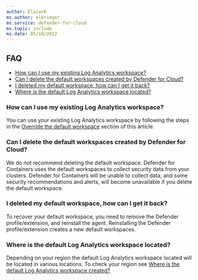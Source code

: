 ```yaml
---
author: ElazarK
ms.author: elkrieger
ms.service: defender-for-cloud
ms.topic: include
ms.date: 05/10/2022
---
```


## FAQ

- [How can I use my existing Log Analytics workspace?](#how-can-i-use-my-existing-log-analytics-workspace)
- [Can I delete the default workspaces created by Defender for Cloud?](#can-i-delete-the-default-workspaces-created-by-defender-for-cloud)
- [I deleted my default workspace, how can I get it back?](#i-deleted-my-default-workspace-how-can-i-get-it-back)
- [Where is the default Log Analytics workspace located?](#where-is-the-default-log-analytics-workspace-located)

### How can I use my existing Log Analytics workspace?

You can use your existing Log Analytics workspace by following the steps in the [Override the default workspace](/azure/defender-for-cloud/defender-for-containers-enable?tabs=aks-deploy-portal%2Ck8s-deploy-asc%2Ck8s-verify-asc%2Ck8s-remove-arc%2Caks-removeprofile-api&pivots=defender-for-container-aks) section of this article.

### Can I delete the default workspaces created by Defender for Cloud? 

We do not recommend deleting the default workspace. Defender for Containers uses the default workspaces to collect security data from your clusters. Defender for Containers will be unable to collect data, and some security recommendations and alerts, will become unavailable if you delete the default workspace. 

### I deleted my default workspace, how can I get it back?

To recover your default workspace, you need to remove the Defender profile/extension, and reinstall the agent. Reinstalling the Defender profile/extension creates a new default workspaces.

### Where is the default Log Analytics workspace located?

Depending on your region the default Log Analytics workspace located will be located in various locations. To check your region see [Where is the default Log Analytics workspace created?](../faq-data-collection-agents.yml)